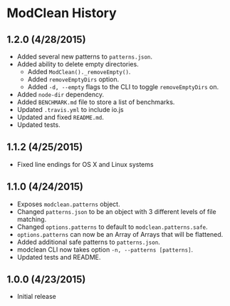 # ModClean History

## 1.2.0 (4/28/2015)
* Added several new patterns to `patterns.json`.
* Added ability to delete empty directories.
    * Added `ModClean()._removeEmpty()`.
    * Added `removeEmptyDirs` option.
    * Added `-d, --empty` flags to the CLI to toggle `removeEmptyDirs` on.
* Added `node-dir` dependency.
* Added `BENCHMARK.md` file to store a list of benchmarks.
* Updated `.travis.yml` to include io.js
* Updated and fixed `README.md`.
* Updated tests.

## 1.1.2 (4/25/2015)
* Fixed line endings for OS X and Linux systems

## 1.1.0 (4/24/2015)
* Exposes `modclean.patterns` object.
* Changed `patterns.json` to be an object with 3 different levels of file matching.
* Changed `options.patterns` to default to `modclean.patterns.safe`.
* `options.patterns` can now be an Array of Arrays that will be flattened.
* Added additional safe patterns to `patterns.json`.
* modclean CLI now takes option `-n, --patterns [patterns]`.
* Updated tests and README.

## 1.0.0 (4/23/2015)
* Initial release
